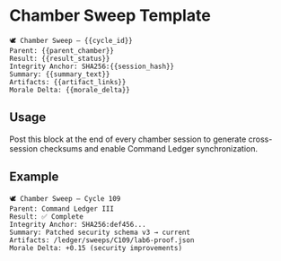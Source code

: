 # Chamber Sweep Template

```
🕊️ Chamber Sweep — {{cycle_id}}
Parent: {{parent_chamber}}
Result: {{result_status}}
Integrity Anchor: SHA256:{{session_hash}}
Summary: {{summary_text}}
Artifacts: {{artifact_links}}
Morale Delta: {{morale_delta}}
```

## Usage
Post this block at the end of every chamber session to generate cross-session checksums and enable Command Ledger synchronization.

## Example
```
🕊️ Chamber Sweep — Cycle 109
Parent: Command Ledger III
Result: ✅ Complete
Integrity Anchor: SHA256:def456...
Summary: Patched security schema v3 → current
Artifacts: /ledger/sweeps/C109/lab6-proof.json
Morale Delta: +0.15 (security improvements)
```
